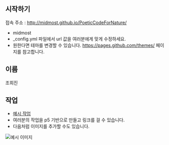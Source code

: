 ## 시작하기

접속 주소 : <http://midmost.github.io/PoeticCodeForNature/>
 * midmost
 * \_config.yml 파일에서 url 값을 여러분에게 맞게 수정하세요.
 * 원한다면 테마를 변경할 수 있습니다. <https://pages.github.com/themes/> 페이지를 참고합니다.


## 이름
조희진

## 작업
 * [예시 작업](https://editor.p5js.org/midmost44@gmail.com/sketches/FgHx1hfAA)
 * 여러분의 작업을 p5 기반으로 만들고 링크를 걸 수 있습니다.
 * 다음처럼 이미지를 추가할 수도 있습니다.

 ![예시 이미지](https://blog.naver.com/PostList.nhn?blogId=csoheon&widgetTypeCall=true&parentCategoryNo=26&directAccess=true#)
